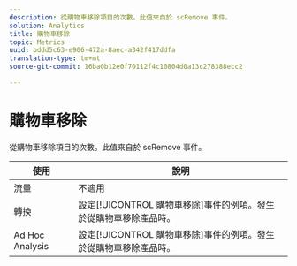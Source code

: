 ```yaml
---
description: 從購物車移除項目的次數。此值來自於 scRemove 事件。
solution: Analytics
title: 購物車移除
topic: Metrics
uuid: bddd5c63-e906-472a-8aec-a342f417ddfa
translation-type: tm+mt
source-git-commit: 16ba0b12e0f70112f4c10804d0a13c278388ecc2

---
```



# 購物車移除

從購物車移除項目的次數。此值來自於 scRemove 事件。

| 使用 | 說明 |
|---|---|
| 流量 | 不適用 |
| 轉換 | 設定[!UICONTROL 購物車移除]事件的例項。發生於從購物車移除產品時。 |
| Ad Hoc Analysis | 設定[!UICONTROL 購物車移除]事件的例項。發生於從購物車移除產品時。 |

